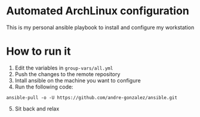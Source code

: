 # Automated ArchLinux configuration
This is my personal ansible playbook to install and configure my workstation


# How to run it
1. Edit the variables in `group-vars/all.yml`
2. Push the changes to the remote repository
3. Intall ansible on the machine you want to configure
4. Run the following code:
```
ansible-pull -o -U https://github.com/andre-gonzalez/ansible.git
```
5. Sit back and relax
